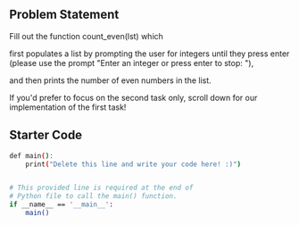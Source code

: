 ## Problem Statement

Fill out the function count_even(lst) which 

first populates a list by prompting the user for integers until they press enter (please use the prompt "Enter an integer or press enter to stop: "), 

and then prints the number of even numbers in the list. 

If you'd prefer to focus on the second task only, scroll down for our implementation of the first task!


## Starter Code

```bash
def main():
    print("Delete this line and write your code here! :)")


# This provided line is required at the end of
# Python file to call the main() function.
if __name__ == '__main__':
    main()
```
